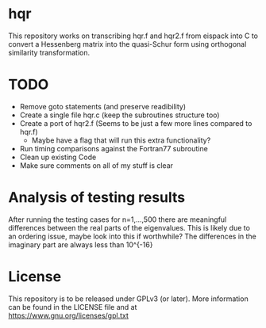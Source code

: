 # hqr
This repository works on transcribing hqr.f and hqr2.f from eispack into C to convert a Hessenberg matrix into the quasi-Schur form using orthogonal similarity transformation.

# TODO
* Remove goto statements (and preserve readibility)
* Create a single file hqr.c (keep the subroutines structure too)
* Create a port of hqr2.f (Seems to be just a few more lines compared to hqr.f)
	* Maybe have a flag that will run this extra functionality?
* Run timing comparisons against the Fortran77 subroutine
* Clean up existing Code
* Make sure comments on all of my stuff is clear

# Analysis of testing results 
After running the testing cases for n=1,...,500 there are meaningful differences between the real parts of the eigenvalues.
This is likely due to an ordering issue, maybe look into this if worthwhile? The differences in the imaginary part are always
less than 10^{-16}

# License
This repository is to be released under GPLv3 (or later). More information can be found in the LICENSE file and at https://www.gnu.org/licenses/gpl.txt

